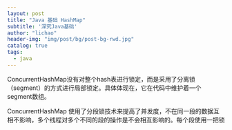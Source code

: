 ```yaml
---
layout: post
title: "Java 基础 HashMap"
subtitle: '深究Java基础'
author: "lichao"
header-img: "img/post/bg/post-bg-rwd.jpg"
catalog: true
tags:
  - java 
---
```


ConcurrentHashMap没有对整个hash表进行锁定，而是采用了分离锁（segment）的方式进行局部锁定。具体体现在，它在代码中维护着一个segment数组。

ConcurrentHashMap 使用了分段锁技术来提高了并发度，不在同一段的数据互相不影响，多个线程对多个不同的段的操作是不会相互影响的。每个段使用一把锁